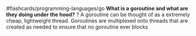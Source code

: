 #flashcards/programming-languages/go
**What is a goroutine and what are they doing under the hood?**
?
A goroutine can be thought of as a extremely cheap, lightweight thread. Goroutines are multiplexed onto threads that are created as needed to ensure that no goroutine ever blocks

